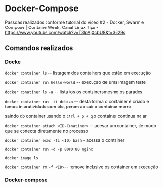 # Docker-Compose

Passoas realizados conforme tutorial do video #2 - Docker, Swarm e Compose | ContainerWeek, Canal Linux Tips - https://www.youtube.com/watch?v=T3lpAjOcbU8&t=3629s

## Comandos realizados

### Docke

`docker container ls` -- listagem dos containers que estão em execução

`docker container run hello-world` -- execução de uma imagem teste

`docker conatiner ls -a` -- lista tos os containersmesmo os parados

`docker container run -ti debian` -- desta forma o container é criado e temos interatividade com ele, porem ao sair o container morre

saindo do container usando o `ctrl + p + q` o container continua no ar

`docker container attach <ID-Conatiner>` -- acesar um container, de modo que se conecta diretamente no processo

`docker container exec -ti <ID> bash` - acessa o container 

`docker container run -d -p 8080:80 nginx`

`docker image ls`

`docker container rm -f <ID>`-- remove inclusive os container em execução

### Docker-compose